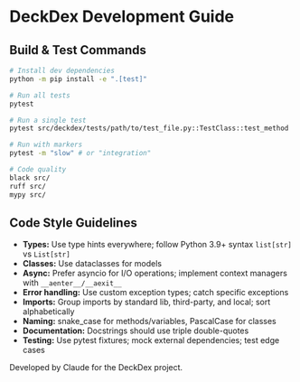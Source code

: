 # DeckDex Development Guide

## Build & Test Commands
```bash
# Install dev dependencies
python -m pip install -e ".[test]"

# Run all tests
pytest

# Run a single test
pytest src/deckdex/tests/path/to/test_file.py::TestClass::test_method

# Run with markers
pytest -m "slow" # or "integration"

# Code quality
black src/
ruff src/
mypy src/
```

## Code Style Guidelines
- **Types:** Use type hints everywhere; follow Python 3.9+ syntax `list[str]` vs `List[str]`
- **Classes:** Use dataclasses for models
- **Async:** Prefer asyncio for I/O operations; implement context managers with `__aenter__/__aexit__`
- **Error handling:** Use custom exception types; catch specific exceptions
- **Imports:** Group imports by standard lib, third-party, and local; sort alphabetically
- **Naming:** snake_case for methods/variables, PascalCase for classes
- **Documentation:** Docstrings should use triple double-quotes
- **Testing:** Use pytest fixtures; mock external dependencies; test edge cases

Developed by Claude for the DeckDex project.